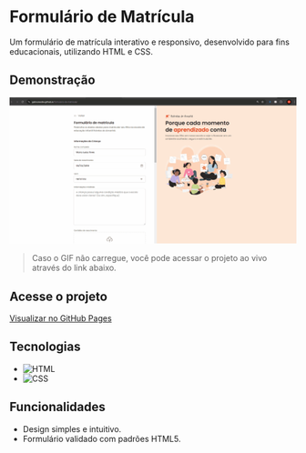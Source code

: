 # Formulário de Matrícula

Um formulário de matrícula interativo e responsivo, desenvolvido para fins educacionais, utilizando HTML e CSS.

## Demonstração
![Demonstração do Projeto](assets/demo.gif)

> Caso o GIF não carregue, você pode acessar o projeto ao vivo através do link abaixo.

## Acesse o projeto
[Visualizar no GitHub Pages](https://gabnunesdev.github.io/formulario-de-matricula/)

## Tecnologias
- ![HTML](https://img.shields.io/badge/-HTML5-orange?logo=html5&logoColor=white)
- ![CSS](https://img.shields.io/badge/-CSS3-blue?logo=css3&logoColor=white)

## Funcionalidades
- Design simples e intuitivo.
- Formulário validado com padrões HTML5.



